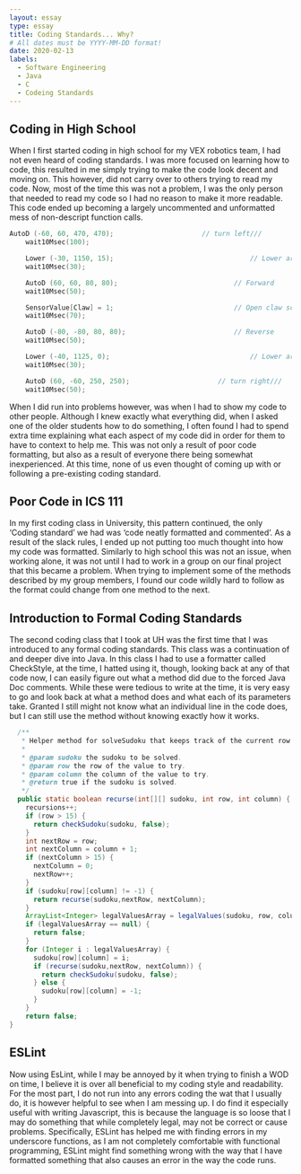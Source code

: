 ```yaml
---
layout: essay
type: essay
title: Coding Standards... Why?
# All dates must be YYYY-MM-DD format!
date: 2020-02-13
labels:
  - Software Engineering
  - Java
  - C
  - Codeing Standards
---
```


## Coding in High School

When I first started coding in high school for my VEX robotics team, I had not even heard of coding standards.  I was more focused on learning how to code, this resulted in me simply trying to make the code look decent and moving on.  This however, did not carry over to others trying to read my code.  Now, most of the time this was not a problem, I was the only person that needed to read my code so I had no reason to make it more readable.  This code ended up becoming a largely uncommented and unformatted mess of non-descript function calls.

```c
AutoD (-60, 60, 470, 470);						// turn left///
	wait10Msec(100);

	Lower (-30, 1150, 15);									// Lower arm
	wait10Msec(30);

	AutoD (60, 60, 80, 80);								// Forward
	wait10Msec(50);

	SensorValue[Claw] = 1;								// Open claw score first skyrise
	wait10Msec(70);

	AutoD (-80, -80, 80, 80);							// Reverse
	wait10Msec(50);

	Lower (-40, 1125, 0);									// Lower arm
	wait10Msec(30);

	AutoD (60, -60, 250, 250);						// turn right///
	wait10Msec(50);
```

When I did run into problems however, was when I had to show my code to other people.  Although I knew exactly what everything did, when I asked one of the older students how to do something, I often found I had to spend extra time explaining what each aspect of my code did in order for them to have to context to help me.  This was not only a result of poor code formatting, but also as a result of everyone there being somewhat inexperienced.  At this time, none of us even thought of coming up with or following a pre-existing coding standard.

## Poor Code in ICS 111

In my first coding class in University, this pattern continued, the only ‘Coding standard’ we had was ‘code neatly formatted and commented’.  As a result of the slack rules, I ended up not putting too much thought into how my code was formatted.  Similarly to high school this was not an issue, when working alone, it was not until I had to work in a group on our final project that this became a problem.  When trying to implement some of the methods described by my group members, I found our code wildly hard to follow as the format could change from one method to the next.

## Introduction to Formal Coding Standards

The second coding class that I took at UH was the first time that I was introduced to any formal coding standards.  This class was a continuation of and deeper dive into Java.  In this class I had to use a formatter called CheckStyle, at the time, I hatted using it, though, looking back at any of that code now, I can easily figure out what a method did due to the forced Java Doc comments.  While these were tedious to write at the time, it is very easy to go and look back at what a method does and what each of its parameters take.  Granted I still might not know what an individual line in the code does, but I can still use the method without knowing exactly how it works.

```java
  /**
   * Helper method for solveSudoku that keeps track of the current row and column.
   * 
   * @param sudoku the sudoku to be solved.
   * @param row the row of the value to try.
   * @param column the column of the value to try.
   * @return true if the sudoku is solved.
   */
  public static boolean recurse(int[][] sudoku, int row, int column) {
    recursions++;
    if (row > 15) {
      return checkSudoku(sudoku, false);
    }
    int nextRow = row;
    int nextColumn = column + 1;
    if (nextColumn > 15) {
      nextColumn = 0;
      nextRow++;
    }
    if (sudoku[row][column] != -1) {
      return recurse(sudoku,nextRow, nextColumn);
    }
    ArrayList<Integer> legalValuesArray = legalValues(sudoku, row, column);
    if (legalValuesArray == null) {
      return false;
    }
    for (Integer i : legalValuesArray) {
      sudoku[row][column] = i;
      if (recurse(sudoku,nextRow, nextColumn)) {
        return checkSudoku(sudoku, false);
      } else {
        sudoku[row][column] = -1;
      }
    }
    return false;
}
```

## ESLint

Now using EsLint, while I may be annoyed by it when trying to finish a WOD on time, I believe it is over all beneficial to my coding style and readability.  For the most part, I do not run into any errors coding the wat that I usually do, it is however helpful to see when I am messing up.  I do find it especially useful with writing Javascript, this is because the language is so loose that I may do something that while completely legal, may not be correct or cause problems.  Specifically, ESLint has helped me with finding errors in my underscore functions, as I am not completely comfortable with functional programming, ESLint might find something wrong with the way that I have formatted something that also causes an error in the way the code runs. 
 
